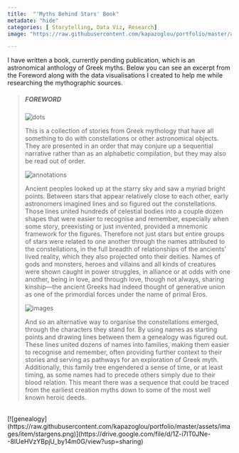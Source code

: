 ```yaml
---
title:  "'Myths Behind Stars' Book"
metadate: "hide"
categories: [ Storytelling, Data Viz, Research]
image: "https://raw.githubusercontent.com/kapazoglou/portfolio/master/assets/images/item/azeqN_starchart_Kall.png"

---
```


I have written a book, currently pending publication, which is an astronomical anthology of Greek myths. Below you can see an excerpt from the Foreword along with the data visualisations I created to help me while researching the mythographic sources.
<br>

> ##### FOREWORD
>
> ![dots](https://raw.githubusercontent.com/kapazoglou/portfolio/master/assets/images/item/azeqN_starchart_lines.png)
>
> This is a collection of stories from Greek mythology that have all something to do with constellations or other astronomical objects. They are presented in an order that may conjure up a sequential narrative rather than as an alphabetic compilation, but they may also be read out of order.
>
> ![annotations](https://raw.githubusercontent.com/kapazoglou/portfolio/master/assets/images/item/azeqN_starchart_all.png)
>
> Ancient peoples looked up at the starry sky and saw a myriad bright points. Between stars that appear relatively close to each other, early astronomers imagined lines and so figured out the constellations. Those lines united hundreds of celestial bodies into a couple dozen shapes that were easier to recognise and remember, especially when some story, preexisting or just invented, provided a mnemonic framework for the figures. Therefore not just stars but entire groups of stars were related to one another through the names attributed to the constellations, in the full breadth of relationships of the ancients’ lived reality, which they also projected onto their deities. Names of gods and monsters, heroes and villains and all kinds of creatures were shown caught in power struggles, in alliance or at odds with one another, being in love, and through love, though not always, sharing kinship—the ancient Greeks had indeed thought of generative union as one of the primordial forces under the name of primal Eros.
>
> ![images](https://raw.githubusercontent.com/kapazoglou/portfolio/master/assets/images/item/azeqN_starchart_illus.png)
>
> And so an alternative way to organise the constellations emerged, through the characters they stand for. By using names as starting points and drawing lines between them a genealogy was figured out. These lines united dozens of names into families, making them easier to recognise and remember, often providing further context to their stories and serving as pathways for an exploration of Greek myth. Additionally, this family tree engendered a sense of time, or at least timing, as some names had to precede others simply due to their blood relation. This meant there was a sequence that could be traced from the earliest creation myths down to some of the most well known heroic deeds.

<br>
[![genealogy](https://raw.githubusercontent.com/kapazoglou/portfolio/master/assets/images/item/stargens.png)](https://drive.google.com/file/d/1Z-i7lT0JNe--8IUeHVzYBpjU_by14m0G/view?usp=sharing)